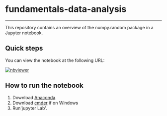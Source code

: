 # fundamentals-data-analysis

***

This repository contains an overview of the numpy.random package in a Jupyter notebook.

## Quick steps

You can view the notebook at the following URL:

[![nbviewer](https://raw.githubusercontent.com/jupyter/design/master/logos/Badges/nbviewer_badge.svg)](https://nbviewer.jupyter.org/github/ssteffens/fundamentals-data-analysis/blob/main/numpy-random.ipynb)

## How to run the notebook

1. Download [Anaconda]().
2. Download [cmder]() if on Windows
3. Run'jupyter Lab'.